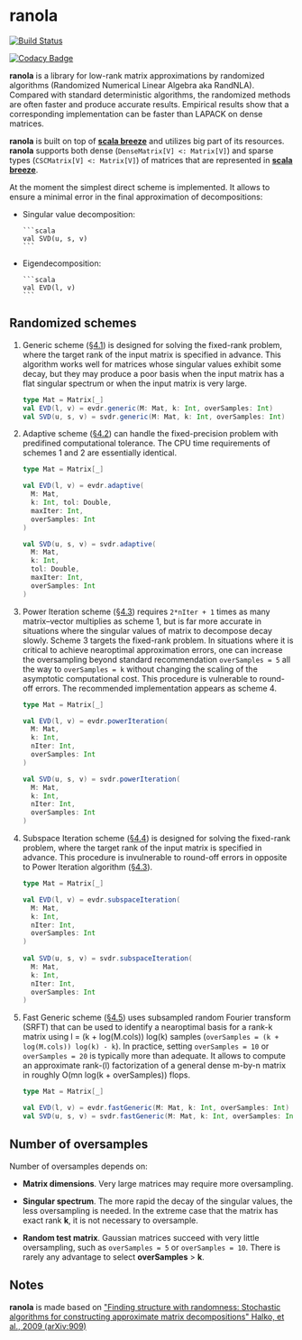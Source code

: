 # ranola

[![Build Status](https://travis-ci.org/nikdon/ranola.svg?branch=master)](https://travis-ci.org/nikdon/ranola)

[![Codacy Badge](https://www.codacy.com/project/badge/134576e1957c4cd8a8cf1755bd839e71)](https://www.codacy.com/app/nd-startup/ranola_)

**ranola** is a library for low-rank matrix approximations by randomized algorithms (Randomized Numerical Linear Algebra aka RandNLA). Compared with standard deterministic algorithms, the randomized methods are often faster and produce accurate results. Empirical results show that a corresponding implementation can be faster than LAPACK on dense matrices.

**ranola** is built on top of [**scala breeze**][2] and utilizes big part of its resources. **ranola** supports both dense (```DenseMatrix[V] <: Matrix[V]```) and sparse types (```CSCMatrix[V] <: Matrix[V]```) of matrices that are represented in [**scala breeze**][2].

At the moment the simplest direct scheme is implemented. It allows to ensure a minimal error in the final approximation of decompositions:

- Singular value decomposition:

      ```scala
      val SVD(u, s, v)
      ```

- Eigendecomposition:

      ```scala
      val EVD(l, v)
      ```

##  Randomized schemes

1. Generic scheme ([§4.1][1]) is designed for solving the fixed-rank problem, where the target rank of the input matrix is specified in advance. This algorithm works well for matrices whose singular values exhibit some decay, but they may produce a poor basis when the input matrix has a flat singular spectrum or when the input matrix is very large.

      ```scala
      type Mat = Matrix[_]
      val EVD(l, v) = evdr.generic(M: Mat, k: Int, overSamples: Int)
      val SVD(u, s, v) = svdr.generic(M: Mat, k: Int, overSamples: Int)
      ```
    
2. Adaptive scheme ([§4.2][1]) can handle the fixed-precision problem with predifined computational tolerance. The CPU time requirements of schemes 1 and 2 are essentially identical.

      ```scala
      type Mat = Matrix[_]
      
      val EVD(l, v) = evdr.adaptive(
        M: Mat, 
        k: Int, tol: Double, 
        maxIter: Int, 
        overSamples: Int
      )
      
      val SVD(u, s, v) = svdr.adaptive(
        M: Mat, 
        k: Int, 
        tol: Double, 
        maxIter: Int, 
        overSamples: Int
      )
      ```

3. Power Iteration scheme ([§4.3][1]) requires ```2*nIter + 1``` times as many matrix–vector multiplies as scheme 1, but is far more accurate in situations where the singular values of matrix to decompose decay slowly. Scheme 3 targets the fixed-rank problem. In situations where it is critical to achieve nearoptimal approximation errors, one can increase the oversampling beyond standard recommendation ```overSamples = 5``` all the way to ```overSamples = k``` without changing the scaling of the asymptotic computational cost. This procedure is vulnerable to round-off errors. The recommended implementation appears as scheme 4.

      ```scala
      type Mat = Matrix[_]
      
      val EVD(l, v) = evdr.powerIteration(
        M: Mat, 
        k: Int, 
        nIter: Int, 
        overSamples: Int
      )
      
      val SVD(u, s, v) = svdr.powerIteration(
        M: Mat, 
        k: Int, 
        nIter: Int, 
        overSamples: Int
      )
      ```

4. Subspace Iteration scheme ([§4.4][1]) is designed for solving the fixed-rank problem, where the target rank of the input matrix is specified in advance. This procedure is invulnerable to round-off errors in opposite to Power Iteration algorithm ([§4.3][1]).

      ```scala
      type Mat = Matrix[_]
      
      val EVD(l, v) = evdr.subspaceIteration(
        M: Mat, 
        k: Int, 
        nIter: Int, 
        overSamples: Int
      )
        
      val SVD(u, s, v) = svdr.subspaceIteration(
        M: Mat, 
        k: Int, 
        nIter: Int, 
        overSamples: Int
      )
      ```

5. Fast Generic scheme ([§4.5][1]) uses subsampled random Fourier transform (SRFT) that can be used to identify a nearoptimal basis for a rank-k matrix using l = (k + log(M.cols)) log(k) samples (```overSamples = (k + log(M.cols)) log(k) - k```). In practice, setting ```overSamples = 10``` or ```overSamples = 20``` is typically more than adequate. It allows to compute an approximate rank-(l) factorization of a general dense m-by-n matrix in roughly O(mn log(k + overSamples)) flops.

      ```scala
      type Mat = Matrix[_]
      
      val EVD(l, v) = evdr.fastGeneric(M: Mat, k: Int, overSamples: Int)
      val SVD(u, s, v) = svdr.fastGeneric(M: Mat, k: Int, overSamples: Int)
      ```

## Number of oversamples

Number of oversamples depends on:

- **Matrix dimensions**. Very large matrices may require more oversampling.

- **Singular spectrum**. The more rapid the decay of the singular values, the less oversampling is needed. In the extreme case that the matrix has exact rank **k**, it is not necessary to oversample.

- **Random test matrix**. Gaussian matrices succeed with very little oversampling, such as ```overSamples = 5``` or ```overSamples = 10```. There is rarely any advantage to select **overSamples** > **k**.

## Notes

**ranola** is made based on ["Finding structure with randomness: Stochastic algorithms for constructing approximate matrix decompositions" Halko, et al., 2009 (arXiv:909)](http://arxiv.org/pdf/0909.4061)

[1]: http://arxiv.org/pdf/0909.4061
[2]: https://github.com/scalanlp/breeze
